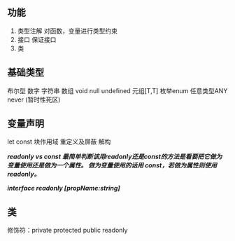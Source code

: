 ## 功能
1. 类型注解 对函数，变量进行类型约束
2. 接口 保证接口
3. 类

## 基础类型
布尔型 数字 字符串 数组 void null undefined 元组[T,T] 枚举enum 任意类型ANY never (暂时性死区)

## 变量声明
let const 块作用域 重定义及屏蔽 解构

***readonly vs const
最简单判断该用readonly还是const的方法是看要把它做为变量使用还是做为一个属性。 做为变量使用的话用 const，若做为属性则使用readonly。***

***interface readonly [propName:string]***

## 类
修饰符：private protected public
readonly
